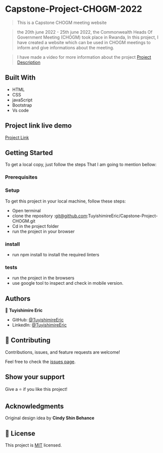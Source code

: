 # Capstone-Project-CHOGM-2022

> This is a Capstone CHOGM meeting website

> the 20th june 2022 - 25th june 2022, the Commonwealth Heads Of Government Meeting (CHOGM) took place in Rwanda, In this project, I have created a website which can be used in CHOGM meetings to inform and give informations about the meeting.

> I have made a video for more information about the project [Project Description](https://www.loom.com/share/7a1967c2ee434577976b3227da7bdabd)

## Built With

- HTML
- CSS
- javaScript
- Bootstrap
- Vs code

## Project link live demo

[Project Link](https://tuyishimireeric.github.io/Capstone-Project-CHOGUM/index.html)


## Getting Started
To get a local copy, just follow the steps That I am going to mention bellow:

### Prerequisites

### Setup
To get this project in your local machine, follow these steps:
- Open terminal 
- clone the repository :git@github.com:TuyishimireEric/Capstone-Project-CHOGM.git
- Cd in the project folder
- run the project in your browser

### install
 - run npm install to install the required linters

 ### tests
 - run the project in the browsers 
 - use google tool to inspect and check in mobile version.

## Authors

👤 **Tuyishimire Eric**

- GitHub: [@TuyishimireEric](https://github.com/TuyishimireEric)
- LinkedIn: [@TuyishimireEric](https://www.linkedin.com/in/Tuyishimire-Eric-32426b21a/)


## 🤝 Contributing

Contributions, issues, and feature requests are welcome!

Feel free to check the [issues page](../../issues/).

## Show your support

Give a ⭐️ if you like this project!

## Acknowledgments

Original design idea by **Cindy Shin Behance**

## 📝 License

This project is [MIT](./MIT.md) licensed.
